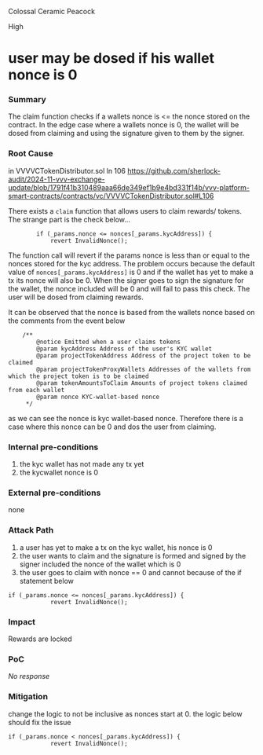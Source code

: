 Colossal Ceramic Peacock

High

# user may be dosed if his wallet nonce is 0

### Summary

The claim function checks if a wallets nonce is <= the nonce stored on the contract. In the edge case where a wallets nonce is 0, the wallet will be dosed from claiming and using the signature given to them by the signer.

### Root Cause

in VVVVCTokenDistributor.sol ln 106
https://github.com/sherlock-audit/2024-11-vvv-exchange-update/blob/1791f41b310489aaa66de349ef1b9e4bd331f14b/vvv-platform-smart-contracts/contracts/vc/VVVVCTokenDistributor.sol#L106

There exists a `claim` function that allows users to claim rewards/ tokens. The strange part is the check below...
```solidity
        if (_params.nonce <= nonces[_params.kycAddress]) {
            revert InvalidNonce();
```
The function call will revert if the params nonce is less than or equal to the nonces stored for the kyc address. The problem occurs because the default value of `nonces[_params.kycAddress]` is 0 and if the wallet has yet to make a tx its nonce will also be 0. When the signer goes to sign the signature for the wallet, the nonce included will be 0 and will fail to pass this check. The user will be dosed from claiming rewards.

It can be observed that the nonce is based from the wallets nonce based on the comments from the event below
```solidity
    /**
        @notice Emitted when a user claims tokens
        @param kycAddress Address of the user's KYC wallet
        @param projectTokenAddress Address of the project token to be claimed
        @param projectTokenProxyWallets Addresses of the wallets from which the project token is to be claimed
        @param tokenAmountsToClaim Amounts of project tokens claimed from each wallet
        @param nonce KYC-wallet-based nonce
     */
```
as we can see the nonce is kyc wallet-based nonce. Therefore there  is a case where this nonce can be 0 and dos the user from claiming.

### Internal pre-conditions

1. the kyc wallet has not made any tx yet
2. the kycwallet nonce is 0

### External pre-conditions

none

### Attack Path

1. a user has yet to make a tx on the kyc wallet, his nonce is 0
2. the user wants to claim and the signature is formed and signed by the signer included the nonce of the wallet which is 0
3. the user goes to claim with nonce == 0 and cannot because of the if statement below
```solidity
if (_params.nonce <= nonces[_params.kycAddress]) {
            revert InvalidNonce();
```

### Impact

Rewards are locked 

### PoC

_No response_

### Mitigation

change the logic to not be inclusive as nonces start at 0. the logic below should fix the issue
```solidity
if (_params.nonce < nonces[_params.kycAddress]) {
            revert InvalidNonce();
```